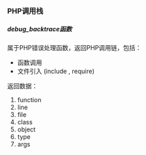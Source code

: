 ### PHP调用栈

##### debug_backtrace函数

属于PHP错误处理函数，返回PHP调用链，包括：

* 函数调用
* 文件引入 (include , require)



返回数据：

1. function
2. line
3. file
4. class
5. object
6. type
7. args

